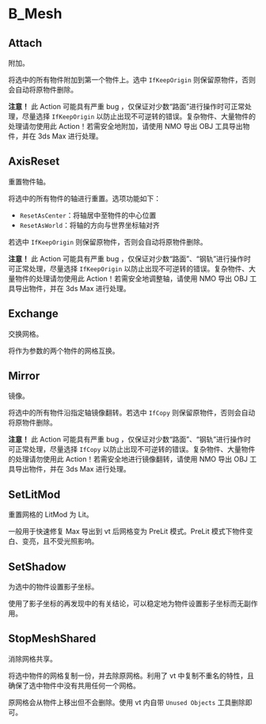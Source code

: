 # B_Mesh

## Attach

附加。

将选中的所有物件附加到第一个物件上。选中 `IfKeepOrigin` 则保留原物件，否则会自动将原物件删除。

**注意！** 此 Action 可能具有严重 bug ，仅保证对少数“路面”进行操作时可正常处理，尽量选择 `IfKeepOrigin` 以防止出现不可逆转的错误。复杂物件、大量物件的处理请勿使用此 Action！若需安全地附加，请使用 NMO 导出 OBJ 工具导出物件，并在 3ds Max 进行处理。

## AxisReset

重置物件轴。

将选中的所有物件的轴进行重置。选项功能如下：

-   `ResetAsCenter`：将轴居中至物件的中心位置
-   `ResetAsWorld`：将轴的方向与世界坐标轴对齐

若选中 `IfKeepOrigin` 则保留原物件，否则会自动将原物件删除。

**注意！** 此 Action 可能具有严重 bug ，仅保证对少数“路面”、“钢轨”进行操作时可正常处理，尽量选择 `IfKeepOrigin` 以防止出现不可逆转的错误。复杂物件、大量物件的处理请勿使用此 Action！若需安全地调整轴，请使用 NMO 导出 OBJ 工具导出物件，并在 3ds Max 进行处理。

## Exchange

交换网格。

将作为参数的两个物件的网格互换。

## Mirror

镜像。

将选中的所有物件沿指定轴镜像翻转。若选中 `IfCopy` 则保留原物件，否则会自动将原物件删除。

**注意！** 此 Action 可能具有严重 bug ，仅保证对少数“路面”、“钢轨”进行操作时可正常处理，尽量选择 `IfCopy` 以防止出现不可逆转的错误。复杂物件、大量物件的处理请勿使用此 Action！若需安全地进行镜像翻转，请使用 NMO 导出 OBJ 工具导出物件，并在 3ds Max 进行处理。

## SetLitMod

重置网格的 LitMod 为 Lit。

一般用于快速修复 Max 导出到 vt 后网格变为 PreLit 模式。PreLit 模式下物件变白、变亮，且不受光照影响。

## SetShadow

为选中的物件设置影子坐标。

使用了影子坐标的再发现中的有关结论，可以稳定地为物件设置影子坐标而无副作用。

## StopMeshShared

消除网格共享。

将选中物件的网格复制一份，并去除原网格。利用了 vt 中复制不重名的特性，且确保了选中物件中没有共用任何一个网格。

原网格会从物件上移出但不会删除。使用 vt 内自带 `Unused Objects` 工具删除即可。
